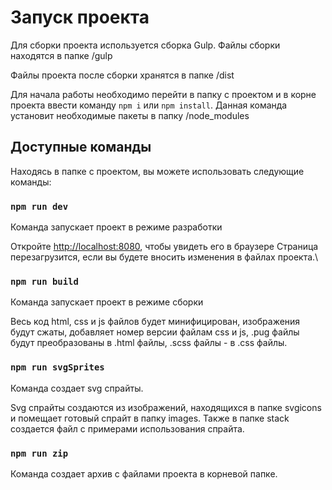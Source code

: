 # Запуск проекта

Для сборки проекта используется сборка Gulp. Файлы сборки находятся в папке /gulp

Файлы проекта после сборки хранятся в папке /dist

Для начала работы необходимо перейти в папку с проектом и в корне проекта ввести команду `npm i` или `npm install`. Данная команда установит необходимые пакеты в папку /node_modules

## Доступные команды

Находясь в папке с проектом, вы можете использовать следующие команды:

### `npm run dev`

Команда запускает проект в режиме разработки

Откройте [http://localhost:8080](http://localhost:8080), чтобы увидеть его в браузере
Страница перезагрузится, если вы будете вносить изменения в файлах проекта.\

### `npm run build`

Команда запускает проект в режиме сборки

Весь код html, css и js файлов будет минифицирован, изображения будут сжаты, добавляет номер версии файлам css и js,
.pug файлы будут преобразованы в .html файлы, .scss файлы - в .css файлы.

### `npm run svgSprites`

Команда создает svg спрайты.

Svg спрайты создаются из изображений, находящихся в папке svgicons и помещает готовый спрайт в папку images. Также в папке stack создается файл с примерами использования спрайта.

### `npm run zip`

Команда создает архив с файлами проекта в корневой папке.